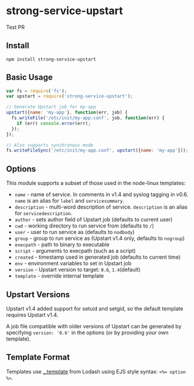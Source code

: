 # strong-service-upstart

Test PR

## Install

`npm install strong-service-upstart`

## Basic Usage

```js
var fs = require('fs');
var upstart = require('strong-service-upstart');

// Generate Upstart job for my-app
upstart({name: 'my-app'}, function(err, job) {
  fs.writeFile('/etc/init/my-app.conf', job, function(err) {
    if (err) console.error(err);
  });
});

// Also supports synchronous mode
fs.writeFileSync('/etc/init/my-app.conf', upstart({name: 'my-app'}));
```

## Options

This module supports a subset of those used in the node-linux templates:

 * `name` - name of service. In comments in v1.4 and syslog tagging in v0.6.
   `name` is an alias for `label` and `servicesummary`.
 * `description` - multi-word description of service. `description` is an
   alias for `servicedescription`.
 * `author` - sets author field of Upstart job (defaults to current user)
 * `cwd` - working directory to run service from (defaults to `/`)
 * `user` - user to run service as (defaults to `nodbody`)
 * `group` - group to run service as (Upstart v1.4 only, defaults to `nogroup`)
 * `execpath` - path to binary to executable
 * `script` - arguments to execpath (such as a script)
 * `created` - timestamp used in generated job (defaults to current time)
 * `env` - environment variables to set in Upstart job
 * `version` - Upstart version to target: `0.6`, `1.4`(default)
 * `template` - override internal template

## Upstart Versions

Upstart v1.4 added support for setuid and setgid, so the default template
requires Upstart v1.4.

A job file compatible with older versions of Upstart can be generated by
specifying `version: '0.6'` in the options (or by providing your own template).

## Template Format

Templates use [_.template](http://lodash.com/docs#template) from Lodash using
EJS style syntax: `<%= option %>`.
